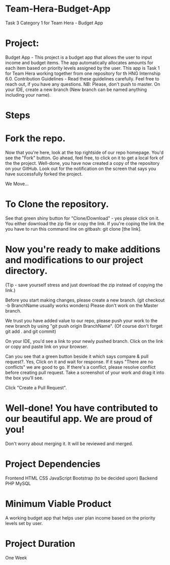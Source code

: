 # Team-Hera-Budget-App

Task 3 Category 1 for Team Hera - Budget App

# Project:
Budget App - This project is a budget app that allows the user to input income and budget items. The app automatically allocates amounts for each item based on priority levels assigned by the user. This app is Task 1 for Team Hera working together from one repository for th HNG Internship 6.0. Contribution Guidelines - Read these guidelines carefully. Feel free to reach out, if you have any questions. NB: Please, don't push to master. On your IDE, create a new branch (New branch can be named anything including your name).

# Steps

# Fork the repo.
Now that you're here, look at the top rightside of our repo homepage. You'd see the "Fork" button. Go ahead, feel free, to click on it to get a local fork of the the project. Well-done, you have now created a copy of the repository on your GitHub. Look out for the notification on the screen that says you have successfully forked the project.

We Move...

# To Clone the repository.
See that green shiny button for "Clone/Download" - yes please click on it. You either download the zip file or copy the link. If you're coping the link the you have to run this command line on gitbash: git clone [the link].

# Now you're ready to make additions and modifications to our project directory.

(Tip - save yourself stress and just download the zip instead of copying the link.)

Before you start making changes, please create a new branch. (git checkout -b BranchName usually works wonders) Please don't work on the Master branch.

We trust you have added value to our repo, please push your work to the new branch by using "git push origin BranchName". (Of course don't forget git add . and git commit)

On your IDE, you'd see a link to your newly pushed branch. Click on the link or copy and paste link on your browser.

Can you see that a green button beside it which says compare & pull request?. Yes, Click on it and wait for response. If it says "There are no conflicts" we are good to go. If there's a conflict, please resolve conflict before creating pull request. Take a screenshot of your work and drag it into the box you'll see.

Click "Create a Pull Request".

# Well-done! You have contributed to our beautiful app. We are proud of you!

Don't worry about merging it. It will be reviewed and merged.

# Project Dependencies

Frontend HTML CSS JavaScript Bootstrap (to be decided upon)
Backend PHP MySQL

# Minimum Viable Product
A working budget app that helps user plan income based on the priority levels set by user.

# Project Duration
One Week
